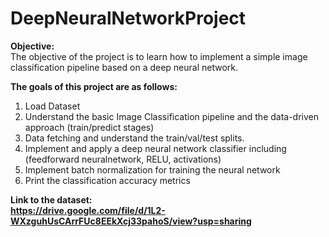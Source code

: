 # DeepNeuralNetworkProject
<b> Objective: </b>  <br>
The objective of the project is to learn how to implement a simple image classification pipeline based on a deep neural network.  <br>

<b> The goals of this project are as follows:</b><br>
1. Load Dataset <br>
2. Understand the basic Image Classification pipeline and the data-driven approach (train/predict stages)  <br>
3. Data fetching and understand the train/val/test splits.  <br>
4. Implement and apply a deep neural network classifier including (feedforward neuralnetwork, RELU, activations)  <br>
5. Implement batch normalization for training the neural network  <br>
6. Print the classification accuracy metrics  <br>

<b> Link to the dataset:  <br>
https://drive.google.com/file/d/1L2-WXzguhUsCArrFUc8EEkXcj33pahoS/view?usp=sharing

